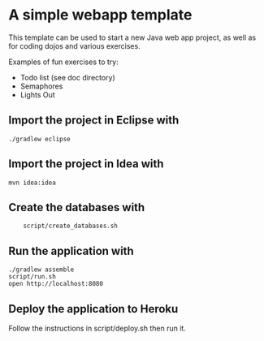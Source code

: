 
# A simple webapp template

This template can be used to start a new Java web app project, as well as for coding dojos and various exercises.

Examples of fun exercises to try:

 * Todo list  (see doc directory)
 * Semaphores
 * Lights Out


## Import the project in Eclipse with

    ./gradlew eclipse

## Import the project in Idea with

    mvn idea:idea

## Create the databases with

		script/create_databases.sh

## Run the application with

    ./gradlew assemble
    script/run.sh
    open http://localhost:8080

## Deploy the application to Heroku

Follow the instructions in script/deploy.sh then run it.

